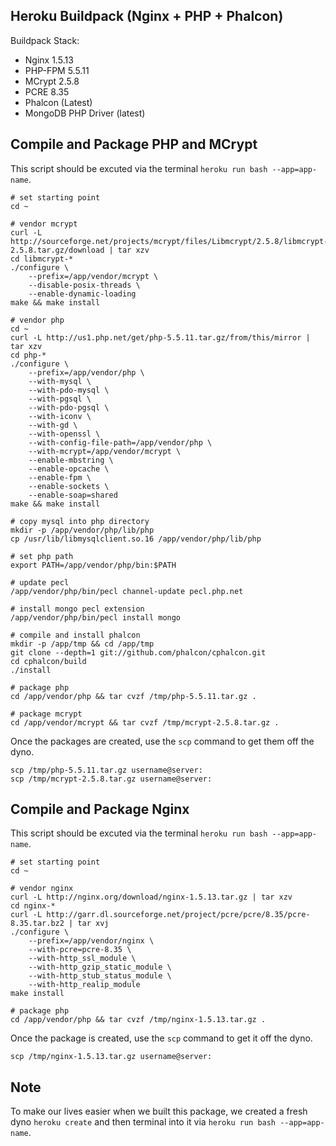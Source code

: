 Heroku Buildpack (Nginx + PHP + Phalcon)
----------------------------------
Buildpack Stack:
* Nginx 1.5.13
* PHP-FPM 5.5.11
* MCrypt 2.5.8
* PCRE 8.35
* Phalcon (Latest)
* MongoDB PHP Driver (latest)

Compile and Package PHP and MCrypt
----------------------------------
This script should be excuted via the terminal ```heroku run bash --app=app-name```.
```
# set starting point
cd ~

# vendor mcrypt
curl -L http://sourceforge.net/projects/mcrypt/files/Libmcrypt/2.5.8/libmcrypt-2.5.8.tar.gz/download | tar xzv
cd libmcrypt-*
./configure \
	--prefix=/app/vendor/mcrypt \
	--disable-posix-threads \
	--enable-dynamic-loading
make && make install

# vendor php
cd ~
curl -L http://us1.php.net/get/php-5.5.11.tar.gz/from/this/mirror | tar xzv
cd php-*
./configure \
	--prefix=/app/vendor/php \
	--with-mysql \
	--with-pdo-mysql \
	--with-pgsql \
	--with-pdo-pgsql \
	--with-iconv \
	--with-gd \
	--with-openssl \
	--with-config-file-path=/app/vendor/php \
	--with-mcrypt=/app/vendor/mcrypt \
	--enable-mbstring \
	--enable-opcache \
	--enable-fpm \
	--enable-sockets \
	--enable-soap=shared
make && make install

# copy mysql into php directory
mkdir -p /app/vendor/php/lib/php
cp /usr/lib/libmysqlclient.so.16 /app/vendor/php/lib/php

# set php path
export PATH=/app/vendor/php/bin:$PATH

# update pecl
/app/vendor/php/bin/pecl channel-update pecl.php.net

# install mongo pecl extension
/app/vendor/php/bin/pecl install mongo

# compile and install phalcon
mkdir -p /app/tmp && cd /app/tmp
git clone --depth=1 git://github.com/phalcon/cphalcon.git
cd cphalcon/build
./install

# package php
cd /app/vendor/php && tar cvzf /tmp/php-5.5.11.tar.gz .

# package mcrypt
cd /app/vendor/mcrypt && tar cvzf /tmp/mcrypt-2.5.8.tar.gz .
```
Once the packages are created, use the ```scp``` command to get them off the dyno.
```
scp /tmp/php-5.5.11.tar.gz username@server:
scp /tmp/mcrypt-2.5.8.tar.gz username@server:
```
Compile and Package Nginx
----------------------------------
This script should be excuted via the terminal ```heroku run bash --app=app-name```.
```
# set starting point
cd ~

# vendor nginx
curl -L http://nginx.org/download/nginx-1.5.13.tar.gz | tar xzv
cd nginx-*
curl -L http://garr.dl.sourceforge.net/project/pcre/pcre/8.35/pcre-8.35.tar.bz2 | tar xvj
./configure \
	--prefix=/app/vendor/nginx \
	--with-pcre=pcre-8.35 \
	--with-http_ssl_module \
	--with-http_gzip_static_module \
	--with-http_stub_status_module \
	--with-http_realip_module
make install

# package php
cd /app/vendor/php && tar cvzf /tmp/nginx-1.5.13.tar.gz .
```
Once the package is created, use the ```scp``` command to get it off the dyno.
```
scp /tmp/nginx-1.5.13.tar.gz username@server:
```
Note
----
To make our lives easier when we built this package, we created a fresh dyno ```heroku create``` and then terminal into it via ```heroku run bash --app=app-name```.
